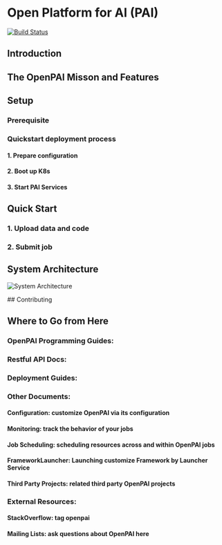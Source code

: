 # Open Platform for AI (PAI)

[![Build Status](https://travis-ci.org/Microsoft/pai.svg?branch=master)](https://travis-ci.org/Microsoft/pai)


## Introduction

##  The OpenPAI Misson and Features

## Setup
### Prerequisite

### Quickstart deployment process
#### 1. Prepare configuration
#### 2. Boot up K8s
#### 3. Start PAI Services

## Quick Start
### 1. Upload data and code
### 2. Submit job

## System Architecture
<p style="text-align: left;">
  <img src="./sysarch.png" title="System Architecture" alt="System Architecture" />
</p>
## Contributing

## Where to Go from Here

### OpenPAI Programming Guides:
### Restful API Docs:
### Deployment Guides:
### Other Documents:
#### Configuration: customize OpenPAI via its configuration 
#### Monitoring: track the behavior of your jobs
#### Job Scheduling: scheduling resources across and within OpenPAI jobs
#### FrameworkLauncher: Launching customize Framework by Launcher Service
#### Third Party Projects: related third party OpenPAI projects

### External Resources:
#### StackOverflow: tag openpai
#### Mailing Lists: ask questions about OpenPAI here